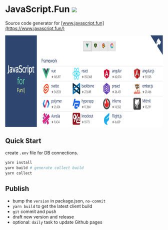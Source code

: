 # JavaScript.Fun ![](https://github.com/im6/javascript-fun/workflows/build/badge.svg)

Source code generator for [www.javascript.fun](https://www.javascript.fun/)

<p align="center">
  <img width="800" height="292.7" src="https://github.com/im6/javascript-fun/blob/master/assets/screenshot.png" title="www.JavaScript.Fun">
</p>

## Quick Start

create `.env` file for DB connections.

```sh
yarn install
yarn build # generate collect build
yarn collect
```

## Publish

- bump the `version` in package.json, `no-commit`
- `yarn build` to get the latest client build
- `git` commit and push
- draft new version and release
- optional: `daily` task to update Github pages
